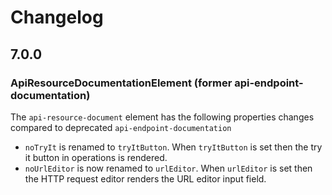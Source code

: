 # Changelog

## 7.0.0

### ApiResourceDocumentationElement (former api-endpoint-documentation)

The `api-resource-document` element has the following properties changes compared to deprecated `api-endpoint-documentation`

- `noTryIt` is renamed to `tryItButton`. When `tryItButton` is set then the try it button in operations is rendered.
- `noUrlEditor` is now renamed to `urlEditor`. When `urlEditor` is set then the HTTP request editor renders the URL editor input field.
